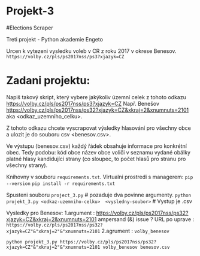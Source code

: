 # Projekt-3
#Elections Scraper

Treti projekt - Python akademie Engeto

Urcen k vytezeni vysledku voleb v CR z roku 2017 v okrese Benesov.
`https://volby.cz/pls/ps2017nss/ps3?xjazyk=CZ`

# Zadani projektu:
Napiš takový skript, který vybere jakýkoliv územní celek z tohoto odkazu https://volby.cz/pls/ps2017nss/ps3?xjazyk=CZ
Např. Benešov https://volby.cz/pls/ps2017nss/ps32?xjazyk=CZ&xkraj=2&xnumnuts=2101 aka <odkaz_uzemniho_celku>.

Z tohoto odkazu chcete vyscrapovat výsledky hlasování pro všechny obce a ulozit je do souboru csv <benesov.csv>.

Ve výstupu (benesov.csv) každý řádek obsahuje informace pro konkrétní obec. Tedy podobu:
    kód obce
    název obce
    voliči v seznamu
    vydané obálky
    platné hlasy
    kandidující strany (co sloupec, to počet hlasů pro stranu pro všechny strany).

Knihovny v souboru `requirements.txt`. 
Virtualni prostredi s managerem:
`pip --version`
`pip install -r requirements.txt`

Spusteni souboru 
`project_3.py` # pozaduje dva povinne argumenty.
`python projekt_3.py <odkaz-uzemniho-celku>  <vysledny-soubor>` # Vystup je .csv

Vysledky pro Benesov:
1.argument <odkaz-uzemniho-celku>: https://volby.cz/pls/ps2017nss/ps32?xjazyk=CZ&xkraj=2&xnumnuts=2101
ampersand (&) issue ?
URL po uprave : `https://volby.cz/pls/ps2017nss/ps32?xjazyk=CZ"&"xkraj=2"&"xnumnuts=2101`
2.agrument  <vysledny-soubor>: `volby_benesov`

`python projekt_3.py https://volby.cz/pls/ps2017nss/ps32?xjazyk=CZ"&"xkraj=2"&"xnumnuts=2101 volby_benesov benesov.csv`
